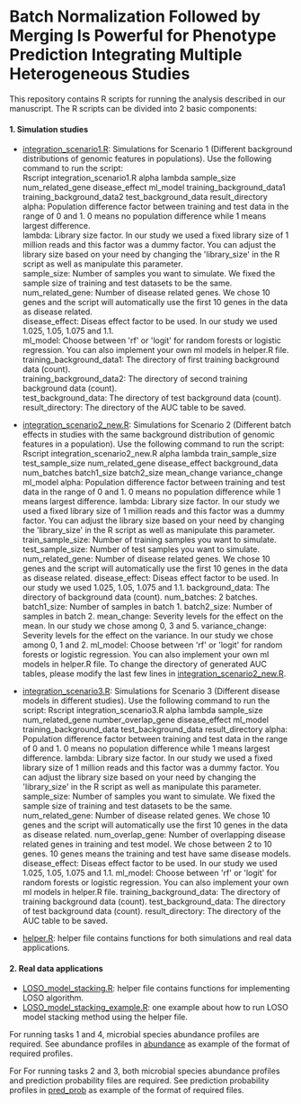 # Batch Normalization Followed by Merging Is Powerful for Phenotype Prediction Integrating Multiple Heterogeneous Studies

This repository contains R scripts for running the analysis described in our manuscript. 
The R scripts can be divided into 2 basic components:

#### 1. Simulation studies

- [integration_scenario1.R](https://github.com/lynngao/Heterogeneous-Studies/blob/main/integration_scenario1.R): Simulations for Scenario 1 (Different background distributions of genomic features in populations).
Use the following command to run the script:<br/>
Rscript integration_scenario1.R alpha lambda sample_size num_related_gene disease_effect ml_model training_background_data1 training_background_data2 test_background_data result_directory<br/>
alpha: Population difference factor between training and test data in the range of 0 and 1. 0 means no population difference while 1 means largest difference.<br/>
lambda: Library size factor. In our study we used a fixed library size of 1 million reads and this factor was a dummy factor. You can adjust the library size based on your need by changing the 'library_size' in the R script as well as manipulate this parameter.<br/>
sample_size: Number of samples you want to simulate. We fixed the sample size of training and test datasets to be the same.<br/>
num_related_gene: Number of disease related genes. We chose 10 genes and the script will automatically use the first 10 genes in the data as disease related.<br/>
disease_effect: Diseas effect factor to be used. In our study we used 1.025, 1.05, 1.075 and 1.1.<br/>
ml_model: Choose between 'rf' or 'logit' for random forests or logistic regression. You can also implement your own ml models in helper.R file.<br/>
training_background_data1: The directory of first training background data (count).<br/>
training_background_data2: The directory of second training background data (count).<br/>
test_background_data: The directory of test background data (count).<br/>
result_directory: The directory of the AUC table to be saved.<br/>


- [integration_scenario2_new.R](https://github.com/lynngao/Heterogeneous-Studies/blob/main/integration_scenario2_new.R): Simulations for Scenario 2 (Different batch effects in studies with the same background distribution of genomic features in a population).
Use the following command to run the script:
Rscript integration_scenario2_new.R alpha lambda train_sample_size test_sample_size num_related_gene disease_effect background_data num_batches batch1_size batch2_size mean_change variance_change ml_model
alpha: Population difference factor between training and test data in the range of 0 and 1. 0 means no population difference while 1 means largest difference.
lambda: Library size factor. In our study we used a fixed library size of 1 million reads and this factor was a dummy factor. You can adjust the library size based on your need by changing the 'library_size' in the R script as well as manipulate this parameter.
train_sample_size: Number of training samples you want to simulate. 
test_sample_size: Number of test samples you want to simulate. 
num_related_gene: Number of disease related genes. We chose 10 genes and the script will automatically use the first 10 genes in the data as disease related.
disease_effect: Diseas effect factor to be used. In our study we used 1.025, 1.05, 1.075 and 1.1.
background_data: The directory of background data (count).
num_batches: 2 batches.
batch1_size: Number of samples in batch 1.
batch2_size: Number of samples in batch 2.
mean_change: Severity levels for the effect on the mean. In our study we chose among 0, 3 and 5.
variance_change: Severity levels for the effect on the variance. In our study we chose among 0, 1 and 2.
ml_model: Choose between 'rf' or 'logit' for random forests or logistic regression. You can also implement your own ml models in helper.R file.
To change the directory of generated AUC tables, please modify the last few lines in [integration_scenario2_new.R](https://github.com/lynngao/Heterogeneous-Studies/blob/main/integration_scenario2_new.R).


- [integration_scenario3.R](https://github.com/lynngao/Heterogeneous-Studies/blob/main/integration_scenario3.R): Simulations for Scenario 3 (Different disease models in different studies).
Use the following command to run the script:
Rscript integration_scenario3.R alpha lambda sample_size num_related_gene number_overlap_gene disease_effect ml_model training_background_data test_background_data result_directory
alpha: Population difference factor between training and test data in the range of 0 and 1. 0 means no population difference while 1 means largest difference.
lambda: Library size factor. In our study we used a fixed library size of 1 million reads and this factor was a dummy factor. You can adjust the library size based on your need by changing the 'library_size' in the R script as well as manipulate this parameter.
sample_size: Number of samples you want to simulate. We fixed the sample size of training and test datasets to be the same.
num_related_gene: Number of disease related genes. We chose 10 genes and the script will automatically use the first 10 genes in the data as disease related.
num_overlap_gene: Number of overlapping disease related genes in training and test model. We chose between 2 to 10 genes. 10 genes means the training and test have same disease models.
disease_effect: Diseas effect factor to be used. In our study we used 1.025, 1.05, 1.075 and 1.1.
ml_model: Choose between 'rf' or 'logit' for random forests or logistic regression. You can also implement your own ml models in helper.R file.
training_background_data: The directory of training background data (count).
test_background_data: The directory of test background data (count).
result_directory: The directory of the AUC table to be saved.

- [helper.R](https://github.com/lynngao/Heterogeneous-Studies/blob/main/helper.R): helper file contains functions for both simulations and real data applications.

#### 2. Real data applications
- [LOSO_model_stacking.R](https://github.com/lynngao/CRC_analysis/blob/main/LOSO_model_stacking.R): helper file contains functions for implementing LOSO algorithm.
- [LOSO_model_stacking_example.R](https://github.com/lynngao/CRC_analysis/blob/main/LOSO_model_stacking_example.R): one example about how to run LOSO model stacking method using the helper file.

For running tasks 1 and 4, microbial species abundance profiles are required. See abundance profiles in [abundance](https://github.com/lynngao/CRC_analysis/tree/main/abundance) as example of the format of required profiles.

For For running tasks 2 and 3, both microbial species abundance profiles and prediction probability files are required. See prediction probability profiles in [pred_prob](https://github.com/lynngao/CRC_analysis/tree/main/pred_prob) as example of the format of required files.
